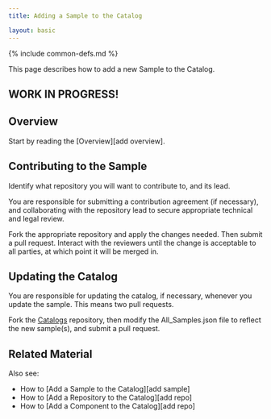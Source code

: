 ```yaml
---
title: Adding a Sample to the Catalog

layout: basic
---
```

{% include common-defs.md %}

This page describes how to add a new Sample to the Catalog.

## WORK IN PROGRESS!

## Overview

Start by reading the [Overview][add overview].

## Contributing to the Sample

Identify what repository you will want to contribute to, and its lead.

You are responsible for submitting a contribution agreement (if necessary), and
collaborating with the repository lead to secure appropriate technical and legal review.

Fork the appropriate repository and apply the changes needed.  Then submit a pull request.
Interact with the reviewers until the change is acceptable to all parties, at which point
it will be merged in.


## Updating the Catalog

You are responsible for updating the catalog, if necessary, whenever you update the sample.
This means two pull requests.

Fork the [Catalogs](http://github.com/blackberry/Catalogs) repository,
then modify the All_Samples.json file to reflect the new sample(s),
and submit a pull request.


## Related Material

Also see:
* How to [Add a Sample to the Catalog][add sample]
* How to [Add a Repository to the Catalog][add repo]
* How to [Add a Component to the Catalog][add repo]


